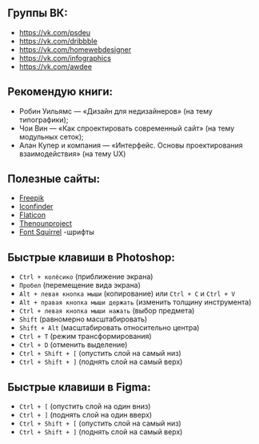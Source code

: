 ## Группы ВК: 
-  https://vk.com/psdeu
-  https://vk.com/dribbble
-  https://vk.com/homewebdesigner
-  https://vk.com/infographics
-  https://vk.com/awdee

## Рекомендую книги:
-  Робин Уильямс — «Дизайн для недизайнеров» (на тему типографики);
-  Чои Вин — «Как спроектировать современный сайт» (на тему модульных сеток);
-  Алан Купер и компания — «Интерфейс. Основы проектирования взаимодействия» (на тему UX)

## Полезные сайты:
- [Freepik](https://www.freepik.com/home)
- [Iconfinder](https://www.iconfinder.com/custom-icon-design)
- [Flaticon](https://www.flaticon.com/)
- [Thenounproject](https://thenounproject.com/)
- [Font Squirrel](https://www.fontsquirrel.com/) -шрифты

## Быстрые клавиши в Photoshop:
- `Ctrl + колёсико` (приближение экрана)
- `Пробел` (перемещение вида экрана)
- `Alt + левая кнопка мыши` (копирование) или `Ctrl + C` и `Ctrl + V`
- `Alt + правая кнопка мыши держать` (изменить толщину инструмента)
- `Ctrl + левая кнопка мыши нажать` (выбор предмета)
- `Shift` (равномерно масштабировать)
- `Shift + Alt` (масштабировать относительно центра)
- `Ctrl + T` (режим трансформирования)
- `Ctrl + D` (отменить выделение)
- `Ctrl + Shift + [` (опустить слой на самый низ)
- `Ctrl + Shift + ]` (поднять слой на самый верх)

## Быстрые клавиши в Figma:
- `Ctrl + [` (опустить слой на один вниз)
- `Ctrl + ]` (поднять слой на один вверх)
- `Ctrl + Shift + [` (опустить слой на самый низ)
- `Ctrl + Shift + ]` (поднять слой на самый верх)
